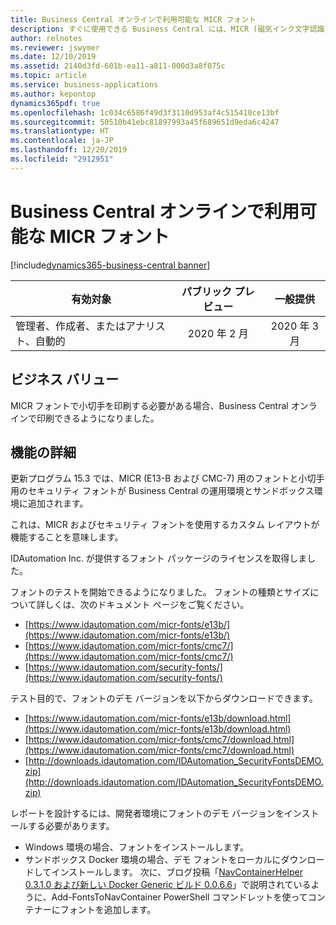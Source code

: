 ```yaml
---
title: Business Central オンラインで利用可能な MICR フォント
description: すぐに使用できる Business Central には、MICR (磁気インク文字認識) フォントがインストールされています。 これらのフォントは、お客様が小切手を印刷する必要がある場合に、小切手レポートの特殊なレイアウトで使用できます。
author: relnotes
ms.reviewer: jswymer
ms.date: 12/10/2019
ms.assetid: 2140d3fd-601b-ea11-a811-000d3a8f075c
ms.topic: article
ms.service: business-applications
ms.author: kepontop
dynamics365pdf: true
ms.openlocfilehash: 1c034c6586f49d3f3110d953af4c515410ce13bf
ms.sourcegitcommit: 50510b41ebc81897993a45f689651d9eda6c4247
ms.translationtype: HT
ms.contentlocale: ja-JP
ms.lasthandoff: 12/20/2019
ms.locfileid: "2912951"
---
```

# <a name="micr-fonts-available-in-business-central-online"></a>Business Central オンラインで利用可能な MICR フォント
[!include[dynamics365-business-central banner](../includes/dynamics365-business-central.md)]

| 有効対象    |  パブリック プレビュー | 一般提供 | 
| ---------- | :----------: |:----------: |
|管理者、作成者、またはアナリスト、自動的|2020 年 2 月| 2020 年 3 月|


## <a name="business-value"></a>ビジネス バリュー
<!-- bv start -->
MICR フォントで小切手を印刷する必要がある場合、Business Central オンラインで印刷できるようになりました。
<!-- bv end -->



## <a name="feature-details"></a>機能の詳細
<!--feature detail start -->
更新プログラム 15.3 では、MICR (E13-B および CMC-7) 用のフォントと小切手用のセキュリティ フォントが Business Central の運用環境とサンドボックス環境に追加されます。 

これは、MICR およびセキュリティ フォントを使用するカスタム レイアウトが機能することを意味します。

IDAutomation Inc. が提供するフォント パッケージのライセンスを取得しました。 

フォントのテストを開始できるようになりました。 フォントの種類とサイズについて詳しくは、次のドキュメント ページをご覧ください。

- [https://www.idautomation.com/micr-fonts/e13b/](https://www.idautomation.com/micr-fonts/e13b/)  
- [https://www.idautomation.com/micr-fonts/cmc7/](https://www.idautomation.com/micr-fonts/cmc7/)  
- [https://www.idautomation.com/security-fonts/](https://www.idautomation.com/security-fonts/)  

テスト目的で、フォントのデモ バージョンを以下からダウンロードできます。

- [https://www.idautomation.com/micr-fonts/e13b/download.html](https://www.idautomation.com/micr-fonts/e13b/download.html)   
- [https://www.idautomation.com/micr-fonts/cmc7/download.html](https://www.idautomation.com/micr-fonts/cmc7/download.html)  
- [http://downloads.idautomation.com/IDAutomation_SecurityFontsDEMO.zip](http://downloads.idautomation.com/IDAutomation_SecurityFontsDEMO.zip)   
 
レポートを設計するには、開発者環境にフォントのデモ バージョンをインストールする必要があります。

- Windows 環境の場合、フォントをインストールします。  
- サンドボックス Docker 環境の場合、デモ フォントをローカルにダウンロードしてインストールします。 次に、ブログ投稿「[NavContainerHelper 0.3.1.0 および新しい Docker Generic ビルド 0.0.6.6](https://blogs.msdn.microsoft.com/freddyk/2018/09/03/navcontainerhelper-0-3-1-0-and-a-new-docker-generic-build-0-0-6-6/)」で説明されているように、Add-FontsToNavContainer PowerShell コマンドレットを使ってコンテナーにフォントを追加します。  
<!--feature detail end -->










